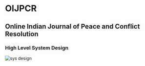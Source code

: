 # OIJPCR
## Online Indian Journal of Peace and Conflict Resolution

### High Level System Design

![sys design](https://user-images.githubusercontent.com/58564635/189482065-800a3df7-c77c-4473-afed-02039fe8daec.png)
